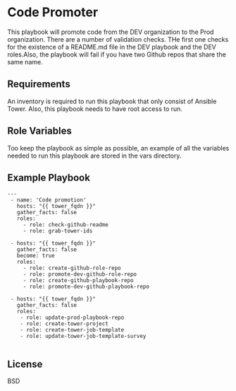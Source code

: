 Code Promoter
=========

This playbook will promote code from the DEV organization to the Prod organization. There are a number of validation checks. THe first one checks for the existence of a README.md file in the DEV playbook and the DEV roles.Also, the playbook will fail if you have two Github repos that share the same name.

Requirements
------------

An inventory is required to run this playbook that only consist of Ansible Tower. Also, this playbook needs to have root access to run.


Role Variables
--------------

Too keep the playbook as simple as possible, an example of all the variables needed to run this playbook are stored in the vars directory.


Example Playbook
----------------
```
---
 - name: 'Code promotion'
   hosts: "{{ tower_fqdn }}"
   gather_facts: false
   roles:
     - role: check-github-readme
     - role: grab-tower-ids

 - hosts: "{{ tower_fqdn }}"
   gather_facts: false
   become: true
   roles:
     - role: create-github-role-repo
     - role: promote-dev-github-role-repo
     - role: create-github-playbook-repo
     - role: promote-dev-github-playbook-repo

 - hosts: "{{ tower_fqdn }}"
   gather_facts: false
   roles:
    - role: update-prod-playbook-repo
    - role: create-tower-project
    - role: create-tower-job-template
    - role: update-tower-job-template-survey
    
 ```        
License
-------

BSD
